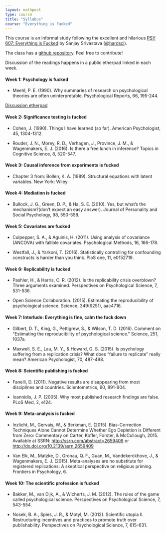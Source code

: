 ```yaml
---
layout: mathpost
type: course
title: "Syllabus" 
course: "Everything is Fucked"
---
```


This course is an informal study following the excellent and hilarious [PSY 607: Everything is Fucked](https://hardsci.wordpress.com/2016/08/11/everything-is-fucked-the-syllabus/) by Sanjay Srivastava ([@hardsci](https://twitter.com/hardsci)). 

The class has a [github repository](https://github.com/potterzot/everything-is-fucked). Feel free to contribute!

Discussion of the readings happens in a public etherpad linked in each week.

#### Week 1: Psychology is fucked

* Meehl, P. E. (1990). Why summaries of research on psychological theories are often uninterpretable. Psychological Reports, 66, 195-244.

[Discussion etherpad](https://public.etherpad-mozilla.org/p/everything-is-fucked-week1)

#### Week 2: Significance testing is fucked

* Cohen, J. (1990). Things I have learned (so far). American Psychologist, 45, 1304-1312.

* Rouder, J. N., Morey, R. D., Verhagen, J., Province, J. M., & Wagenmakers, E. J. (2016). Is there a free lunch in inference? Topics in Cognitive Science, 8, 520-547.

#### Week 3: Causal inference from experiments is fucked

* Chapter 3 from: Bollen, K. A. (1989). Structural equations with latent variables. New York: Wiley.

#### Week 4: Mediation is fucked

* Bullock, J. G., Green, D. P., & Ha, S. E. (2010). Yes, but what’s the mechanism?(don’t expect an easy answer). Journal of Personality and Social Psychology, 98, 550-558.

#### Week 5: Covariates are fucked

* Culpepper, S. A., & Aguinis, H. (2011). Using analysis of covariance (ANCOVA) with fallible covariates. Psychological Methods, 16, 166-178.

* Westfall, J., & Yarkoni, T. (2016). Statistically controlling for confounding constructs is harder than you think. PloS one, 11, e0152719.

#### Week 6: Replicability is fucked

* Pashler, H., & Harris, C. R. (2012). Is the replicability crisis overblown? Three arguments examined. Perspectives on Psychological Science, 7, 531-536.

* Open Science Collaboration. (2015). Estimating the reproducibility of psychological science. Science, 349(6251), aac4716.

#### Week 7: Interlude: Everything is fine, calm the fuck down

* Gilbert, D. T., King, G., Pettigrew, S., & Wilson, T. D. (2016). Comment on “Estimating the reproducibility of psychological science.” Science, 251, 1037a.

* Maxwell, S. E., Lau, M. Y., & Howard, G. S. (2015). Is psychology suffering from a replication crisis? What does “failure to replicate” really mean? American Psychologist, 70, 487-498.

#### Week 8: Scientific publishing is fucked

* Fanelli, D. (2011). Negative results are disappearing from most disciplines and countries. Scientometrics, 90, 891-904.

* Ioannidis, J. P. (2005). Why most published research findings are false. PLoS Med, 2, e124.

#### Week 9: Meta-analysis is fucked

* Inzlicht, M., Gervais, W., & Berkman, E. (2015). Bias-Correction Techniques Alone Cannot Determine Whether Ego Depletion is Different from Zero: Commentary on Carter, Kofler, Forster, & McCullough, 2015. Available at SSRN: http://ssrn.com/abstract=2659409 or http://dx.doi.org/10.2139/ssrn.2659409

* Van Elk, M., Matzke, D., Gronau, Q. F., Guan, M., Vandekerckhove, J., & Wagenmakers, E. J. (2015). Meta-analyses are no substitute for registered replications: A skeptical perspective on religious priming. Frontiers in Psychology, 6.

#### Week 10: The scientific profession is fucked

* Bakker, M., van Dijk, A., & Wicherts, J. M. (2012). The rules of the game called psychological science. Perspectives on Psychological Science, 7, 543-554.

* Nosek, B. A., Spies, J. R., & Motyl, M. (2012). Scientific utopia II. Restructuring incentives and practices to promote truth over publishability. Perspectives on Psychological Science, 7, 615-631.


